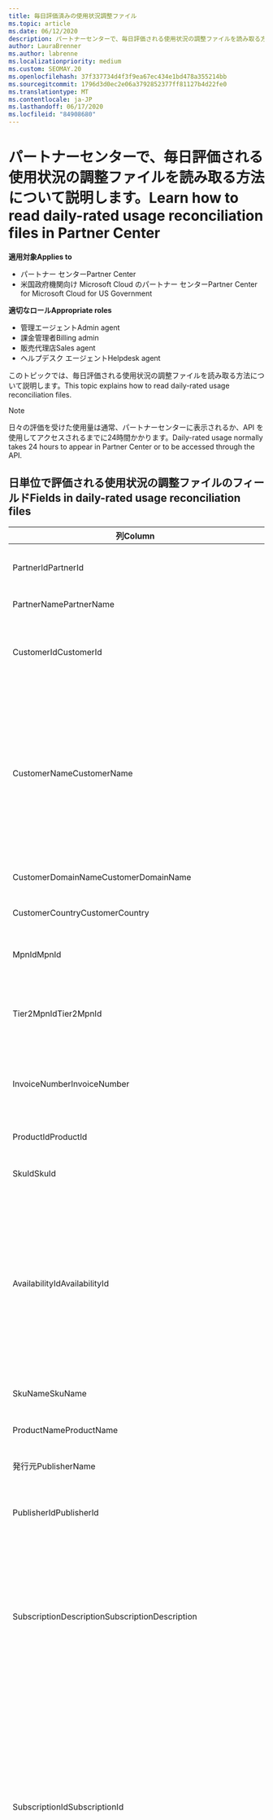 ```yaml
---
title: 毎日評価済みの使用状況調整ファイル
ms.topic: article
ms.date: 06/12/2020
description: パートナーセンターで、毎日評価される使用状況の調整ファイルを読み取る方法について説明します。
author: LauraBrenner
ms.author: labrenne
ms.localizationpriority: medium
ms.custom: SEOMAY.20
ms.openlocfilehash: 37f337734d4f3f9ea67ec434e1bd478a355214bb
ms.sourcegitcommit: 1796d3d0ec2e06a3792852377ff81127b4d22fe0
ms.translationtype: MT
ms.contentlocale: ja-JP
ms.lasthandoff: 06/17/2020
ms.locfileid: "84908680"
---
```

# <a name="learn-how-to-read-daily-rated-usage-reconciliation-files-in-partner-center"></a><span data-ttu-id="7451a-103">パートナーセンターで、毎日評価される使用状況の調整ファイルを読み取る方法について説明します。</span><span class="sxs-lookup"><span data-stu-id="7451a-103">Learn how to read daily-rated usage reconciliation files in Partner Center</span></span>

<span data-ttu-id="7451a-104">**適用対象**</span><span class="sxs-lookup"><span data-stu-id="7451a-104">**Applies to**</span></span>

- <span data-ttu-id="7451a-105">パートナー センター</span><span class="sxs-lookup"><span data-stu-id="7451a-105">Partner Center</span></span>
- <span data-ttu-id="7451a-106">米国政府機関向け Microsoft Cloud のパートナー センター</span><span class="sxs-lookup"><span data-stu-id="7451a-106">Partner Center for Microsoft Cloud for US Government</span></span>

<span data-ttu-id="7451a-107">**適切なロール**</span><span class="sxs-lookup"><span data-stu-id="7451a-107">**Appropriate roles**</span></span>

- <span data-ttu-id="7451a-108">管理エージェント</span><span class="sxs-lookup"><span data-stu-id="7451a-108">Admin agent</span></span>
- <span data-ttu-id="7451a-109">課金管理者</span><span class="sxs-lookup"><span data-stu-id="7451a-109">Billing admin</span></span>
- <span data-ttu-id="7451a-110">販売代理店</span><span class="sxs-lookup"><span data-stu-id="7451a-110">Sales agent</span></span>
- <span data-ttu-id="7451a-111">ヘルプデスク エージェント</span><span class="sxs-lookup"><span data-stu-id="7451a-111">Helpdesk agent</span></span>

<span data-ttu-id="7451a-112">このトピックでは、毎日評価される使用状況の調整ファイルを読み取る方法について説明します。</span><span class="sxs-lookup"><span data-stu-id="7451a-112">This topic explains how to read daily-rated usage reconciliation files.</span></span>

>[!NOTE]
><span data-ttu-id="7451a-113">日々の評価を受けた使用量は通常、パートナーセンターに表示されるか、API を使用してアクセスされるまでに24時間かかります。</span><span class="sxs-lookup"><span data-stu-id="7451a-113">Daily-rated usage normally takes 24 hours to appear in Partner Center or to be accessed through the API.</span></span>

## <a name="fields-in-daily-rated-usage-reconciliation-files"></a><span data-ttu-id="7451a-114">日単位で評価される使用状況の調整ファイルのフィールド</span><span class="sxs-lookup"><span data-stu-id="7451a-114">Fields in daily-rated usage reconciliation files</span></span>

| <span data-ttu-id="7451a-115">列</span><span class="sxs-lookup"><span data-stu-id="7451a-115">Column</span></span> | <span data-ttu-id="7451a-116">説明</span><span class="sxs-lookup"><span data-stu-id="7451a-116">Description</span></span> |
| ------ | ----------- |
| <span data-ttu-id="7451a-117">PartnerId</span><span class="sxs-lookup"><span data-stu-id="7451a-117">PartnerId</span></span> | <span data-ttu-id="7451a-118">GUID 形式のパートナー識別子。</span><span class="sxs-lookup"><span data-stu-id="7451a-118">Partner identifier in GUID format.</span></span> |
| <span data-ttu-id="7451a-119">PartnerName</span><span class="sxs-lookup"><span data-stu-id="7451a-119">PartnerName</span></span> | <span data-ttu-id="7451a-120">パートナー名。</span><span class="sxs-lookup"><span data-stu-id="7451a-120">Partner name.</span></span> |
| <span data-ttu-id="7451a-121">CustomerId</span><span class="sxs-lookup"><span data-stu-id="7451a-121">CustomerId</span></span> | <span data-ttu-id="7451a-122">GUID 形式の顧客の一意の Microsoft 識別子。</span><span class="sxs-lookup"><span data-stu-id="7451a-122">Unique Microsoft identifier for the customer in GUID format.</span></span> |
| <span data-ttu-id="7451a-123">CustomerName</span><span class="sxs-lookup"><span data-stu-id="7451a-123">CustomerName</span></span> | <span data-ttu-id="7451a-124">パートナー センターで報告される顧客の組織名。</span><span class="sxs-lookup"><span data-stu-id="7451a-124">Customer's organization name as reported in Partner Center.</span></span> <span data-ttu-id="7451a-125">*このコラムは、請求書をシステム情報に合わせて調整する場合に非常に重要です。*</span><span class="sxs-lookup"><span data-stu-id="7451a-125">*This column is very important for reconciling the invoice with your system information.*</span></span> |
| <span data-ttu-id="7451a-126">CustomerDomainName</span><span class="sxs-lookup"><span data-stu-id="7451a-126">CustomerDomainName</span></span> | <span data-ttu-id="7451a-127">顧客のドメイン名。</span><span class="sxs-lookup"><span data-stu-id="7451a-127">The customer's domain name.</span></span> |
| <span data-ttu-id="7451a-128">CustomerCountry</span><span class="sxs-lookup"><span data-stu-id="7451a-128">CustomerCountry</span></span> | <span data-ttu-id="7451a-129">顧客の在住国。</span><span class="sxs-lookup"><span data-stu-id="7451a-129">The country in which the customer is located.</span></span> |
| <span data-ttu-id="7451a-130">MpnId</span><span class="sxs-lookup"><span data-stu-id="7451a-130">MpnId</span></span> | <span data-ttu-id="7451a-131">CSP パートナーの MPN 識別子。</span><span class="sxs-lookup"><span data-stu-id="7451a-131">MPN identifier of the CSP partner.</span></span> |
| <span data-ttu-id="7451a-132">Tier2MpnId</span><span class="sxs-lookup"><span data-stu-id="7451a-132">Tier2MpnId</span></span> | <span data-ttu-id="7451a-133">サブスクリプションの販売店の MPN 識別子。</span><span class="sxs-lookup"><span data-stu-id="7451a-133">MPN identifier of the reseller of record for the subscription.</span></span> |
| <span data-ttu-id="7451a-134">InvoiceNumber</span><span class="sxs-lookup"><span data-stu-id="7451a-134">InvoiceNumber</span></span> | <span data-ttu-id="7451a-135">指定されたトランザクションが含まれている請求書番号。</span><span class="sxs-lookup"><span data-stu-id="7451a-135">Invoice number where the specified transaction appears.</span></span> |
| <span data-ttu-id="7451a-136">ProductId</span><span class="sxs-lookup"><span data-stu-id="7451a-136">ProductId</span></span> | <span data-ttu-id="7451a-137">製品の識別子。</span><span class="sxs-lookup"><span data-stu-id="7451a-137">The identifier for the product.</span></span> |
| <span data-ttu-id="7451a-138">SkuId</span><span class="sxs-lookup"><span data-stu-id="7451a-138">SkuId</span></span> | <span data-ttu-id="7451a-139">特定の SKU の識別子。</span><span class="sxs-lookup"><span data-stu-id="7451a-139">The identifier for a particular SKU.</span></span> |
| <span data-ttu-id="7451a-140">AvailabilityId</span><span class="sxs-lookup"><span data-stu-id="7451a-140">AvailabilityId</span></span> | <span data-ttu-id="7451a-141">特定の SKU の可用性の識別子。</span><span class="sxs-lookup"><span data-stu-id="7451a-141">The identifier for a particular SKU's availability.</span></span> <span data-ttu-id="7451a-142">これは、指定された国、通貨、業界セグメントなどで SKU を購入できるかどうかを示します。</span><span class="sxs-lookup"><span data-stu-id="7451a-142">This shows whether the SKU is available for purchase in the given country, currency, industry segment, etc.</span></span> |
| <span data-ttu-id="7451a-143">SkuName</span><span class="sxs-lookup"><span data-stu-id="7451a-143">SkuName</span></span> | <span data-ttu-id="7451a-144">特定 SKU のタイトル。</span><span class="sxs-lookup"><span data-stu-id="7451a-144">The title for a particular SKU.</span></span> |
| <span data-ttu-id="7451a-145">ProductName</span><span class="sxs-lookup"><span data-stu-id="7451a-145">ProductName</span></span> | <span data-ttu-id="7451a-146">製品の名前です。</span><span class="sxs-lookup"><span data-stu-id="7451a-146">The name of the product.</span></span> |
| <span data-ttu-id="7451a-147">発行元</span><span class="sxs-lookup"><span data-stu-id="7451a-147">PublisherName</span></span> | <span data-ttu-id="7451a-148">発行元の名前。</span><span class="sxs-lookup"><span data-stu-id="7451a-148">The name of the publisher.</span></span> |
| <span data-ttu-id="7451a-149">PublisherId</span><span class="sxs-lookup"><span data-stu-id="7451a-149">PublisherId</span></span> | <span data-ttu-id="7451a-150">GUID 形式のパブリッシャーの識別子。</span><span class="sxs-lookup"><span data-stu-id="7451a-150">The identifier of the publisher in GUID format.</span></span> |
| <span data-ttu-id="7451a-151">SubscriptionDescription</span><span class="sxs-lookup"><span data-stu-id="7451a-151">SubscriptionDescription</span></span> | <span data-ttu-id="7451a-152">価格表で定義されている、顧客が購入したサービス プランの名前。</span><span class="sxs-lookup"><span data-stu-id="7451a-152">The name of the service offering purchased by the customer, as defined in the price list.</span></span> <span data-ttu-id="7451a-153">(これは、 **Offername**と同じフィールドです)。</span><span class="sxs-lookup"><span data-stu-id="7451a-153">(This is an identical field to **OfferName**).</span></span> |
| <span data-ttu-id="7451a-154">SubscriptionId</span><span class="sxs-lookup"><span data-stu-id="7451a-154">SubscriptionId</span></span> | <span data-ttu-id="7451a-155">Microsoft 請求プラットフォームでのサブスクリプションの一意識別子。</span><span class="sxs-lookup"><span data-stu-id="7451a-155">Unique identifier for a subscription in the Microsoft billing platform.</span></span> <span data-ttu-id="7451a-156">調整には使用されません。</span><span class="sxs-lookup"><span data-stu-id="7451a-156">Not used for reconciliation.</span></span> <span data-ttu-id="7451a-157">*この識別子は、パートナー管理コンソールの**サブスクリプション ID**と同じではありません。*</span><span class="sxs-lookup"><span data-stu-id="7451a-157">*This identifier is not the same as the **Subscription ID** on the partner admin console.*</span></span> |
| <span data-ttu-id="7451a-158">ChargeStartDate</span><span class="sxs-lookup"><span data-stu-id="7451a-158">ChargeStartDate</span></span> | <span data-ttu-id="7451a-159">請求サイクルの開始日 (以前の請求サイクルから以前に使用されていた使用状況データを表示していない日付を表示する場合を除く)。</span><span class="sxs-lookup"><span data-stu-id="7451a-159">Start date of the billing cycle (except when presenting dates of previously uncharged latent usage data from the previous billing cycle).</span></span> <span data-ttu-id="7451a-160">この時間は常に、1 日の開始時刻である 0:00 です。</span><span class="sxs-lookup"><span data-stu-id="7451a-160">The time is always the beginning of the day, 0:00.</span></span> |
| <span data-ttu-id="7451a-161">ChargeEndDate</span><span class="sxs-lookup"><span data-stu-id="7451a-161">ChargeEndDate</span></span> | <span data-ttu-id="7451a-162">請求サイクルの終了日 (以前の請求サイクルから過去に発生した使用状況データを表示する場合を除く)。</span><span class="sxs-lookup"><span data-stu-id="7451a-162">End date of billing cycle (except when presenting dates of previously uncharged latent usage data from the previous billing cycle).</span></span> <span data-ttu-id="7451a-163">時刻は常に、その日の終わりの時刻 (23:59) になります。</span><span class="sxs-lookup"><span data-stu-id="7451a-163">The time is always the end of the day, 23:59.</span></span> |
| <span data-ttu-id="7451a-164">UsageDate</span><span class="sxs-lookup"><span data-stu-id="7451a-164">UsageDate</span></span> | <span data-ttu-id="7451a-165">サービス使用の日付。</span><span class="sxs-lookup"><span data-stu-id="7451a-165">Date of service usage.</span></span> |
| <span data-ttu-id="7451a-166">MeterType</span><span class="sxs-lookup"><span data-stu-id="7451a-166">MeterType</span></span> | <span data-ttu-id="7451a-167">メーターの種類。</span><span class="sxs-lookup"><span data-stu-id="7451a-167">The type of meter.</span></span> |
| <span data-ttu-id="7451a-168">MeterCategory</span><span class="sxs-lookup"><span data-stu-id="7451a-168">MeterCategory</span></span> | <span data-ttu-id="7451a-169">使用状況の最上位レベルのサービス。</span><span class="sxs-lookup"><span data-stu-id="7451a-169">The top-level service for the usage.</span></span> |
| <span data-ttu-id="7451a-170">MeterId</span><span class="sxs-lookup"><span data-stu-id="7451a-170">MeterId</span></span> | <span data-ttu-id="7451a-171">使用されているメーターの識別子。</span><span class="sxs-lookup"><span data-stu-id="7451a-171">The identifier for the meter being used.</span></span> |
| <span data-ttu-id="7451a-172">MeterSubCategory</span><span class="sxs-lookup"><span data-stu-id="7451a-172">MeterSubCategory</span></span> | <span data-ttu-id="7451a-173">料金に影響する可能性のある Azure サービスの種類。</span><span class="sxs-lookup"><span data-stu-id="7451a-173">The type of Azure service, which can affect the rate.</span></span> |
| <span data-ttu-id="7451a-174">MeterName</span><span class="sxs-lookup"><span data-stu-id="7451a-174">MeterName</span></span> | <span data-ttu-id="7451a-175">使用しているメーターの測定単位。</span><span class="sxs-lookup"><span data-stu-id="7451a-175">The unit of measure for the meter being consumed.</span></span> |
| <span data-ttu-id="7451a-176">MeterRegion</span><span class="sxs-lookup"><span data-stu-id="7451a-176">MeterRegion</span></span> | <span data-ttu-id="7451a-177">この列は、これが該当し、設定されている場合に、サービスの領域内でのデータ センターの場所を識別します。</span><span class="sxs-lookup"><span data-stu-id="7451a-177">This column identifies the location of a data center within the region for services where this is applicable and populated.</span></span> |
| <span data-ttu-id="7451a-178">ユニット</span><span class="sxs-lookup"><span data-stu-id="7451a-178">Unit</span></span> | <span data-ttu-id="7451a-179">リソース**名**の単位です。</span><span class="sxs-lookup"><span data-stu-id="7451a-179">The unit of the resource **Name**.</span></span> |
| <span data-ttu-id="7451a-180">ResourceLocation</span><span class="sxs-lookup"><span data-stu-id="7451a-180">ResourceLocation</span></span> | <span data-ttu-id="7451a-181">メーターが実行されているデータセンター。</span><span class="sxs-lookup"><span data-stu-id="7451a-181">The data center where the meter is running.</span></span> |
| <span data-ttu-id="7451a-182">ConsumedService</span><span class="sxs-lookup"><span data-stu-id="7451a-182">ConsumedService</span></span> | <span data-ttu-id="7451a-183">使用した Azure プラットフォーム サービス。</span><span class="sxs-lookup"><span data-stu-id="7451a-183">The Azure platform service that you used.</span></span> |
| <span data-ttu-id="7451a-184">ResourceGroup</span><span class="sxs-lookup"><span data-stu-id="7451a-184">ResourceGroup</span></span> | <span data-ttu-id="7451a-185">Azure ソリューションの関連リソースを保持するコンテナーを表します。</span><span class="sxs-lookup"><span data-stu-id="7451a-185">Represents a container that holds related resources for an Azure solution.</span></span> |
| <span data-ttu-id="7451a-186">ResourceURI</span><span class="sxs-lookup"><span data-stu-id="7451a-186">ResourceURI</span></span> | <span data-ttu-id="7451a-187">使用されているリソースの URI。</span><span class="sxs-lookup"><span data-stu-id="7451a-187">The URI of the resource being used.</span></span> |
| <span data-ttu-id="7451a-188">ChargeType</span><span class="sxs-lookup"><span data-stu-id="7451a-188">ChargeType</span></span> | <span data-ttu-id="7451a-189">料金または調整の種類。</span><span class="sxs-lookup"><span data-stu-id="7451a-189">The type of charge or adjustment.</span></span>  |
| <span data-ttu-id="7451a-190">UnitPrice</span><span class="sxs-lookup"><span data-stu-id="7451a-190">UnitPrice</span></span> | <span data-ttu-id="7451a-191">ライセンスあたりの料金。購入時の価格表に記載されています。</span><span class="sxs-lookup"><span data-stu-id="7451a-191">Price per license, as published in the price list at the time of purchase.</span></span> <span data-ttu-id="7451a-192">この価格が、調整中に請求システムに格納されている情報と一致していることを確認してください。</span><span class="sxs-lookup"><span data-stu-id="7451a-192">Make sure this price matches the information stored in your billing system during reconciliation.</span></span> |
| <span data-ttu-id="7451a-193">Quantity</span><span class="sxs-lookup"><span data-stu-id="7451a-193">Quantity</span></span> | <span data-ttu-id="7451a-194">ライセンス数。</span><span class="sxs-lookup"><span data-stu-id="7451a-194">Number of licenses.</span></span> <span data-ttu-id="7451a-195">この価格が、調整中に請求システムに格納されている情報と一致していることを確認してください。</span><span class="sxs-lookup"><span data-stu-id="7451a-195">Make sure this price matches the information stored in your billing system during reconciliation.</span></span> |
| <span data-ttu-id="7451a-196">Unittype.pixel 単位</span><span class="sxs-lookup"><span data-stu-id="7451a-196">UnitType</span></span> | <span data-ttu-id="7451a-197">メーターが課金するユニットの種類。</span><span class="sxs-lookup"><span data-stu-id="7451a-197">The type of unit the meter is charged in.</span></span>  |
| <span data-ttu-id="7451a-198">すべての Lingpretaxtotal</span><span class="sxs-lookup"><span data-stu-id="7451a-198">BillingPreTaxTotal</span></span> | <span data-ttu-id="7451a-199">税金までの合計請求額。</span><span class="sxs-lookup"><span data-stu-id="7451a-199">Total billing amount before taxes.</span></span> |
| <span data-ttu-id="7451a-200">BillingCurrency</span><span class="sxs-lookup"><span data-stu-id="7451a-200">BillingCurrency</span></span> | <span data-ttu-id="7451a-201">顧客の地域における通貨。</span><span class="sxs-lookup"><span data-stu-id="7451a-201">The currency in the customer's geographic region.</span></span> |
| <span data-ttu-id="7451a-202">PricingPreTaxTotal</span><span class="sxs-lookup"><span data-stu-id="7451a-202">PricingPreTaxTotal</span></span> | <span data-ttu-id="7451a-203">税金が追加される前の価格。</span><span class="sxs-lookup"><span data-stu-id="7451a-203">The pricing before taxes are added.</span></span> |
| <span data-ttu-id="7451a-204">PricingCurrency</span><span class="sxs-lookup"><span data-stu-id="7451a-204">PricingCurrency</span></span> | <span data-ttu-id="7451a-205">価格表の通貨。</span><span class="sxs-lookup"><span data-stu-id="7451a-205">The currency in the price list.</span></span> |
| <span data-ttu-id="7451a-206">ServiceInfo1</span><span class="sxs-lookup"><span data-stu-id="7451a-206">ServiceInfo1</span></span> | <span data-ttu-id="7451a-207">特定の日にプロビジョニングおよび使用された Service Bus 接続の数。</span><span class="sxs-lookup"><span data-stu-id="7451a-207">The number of Service Bus connections that were provisioned and utilized on a given day.</span></span> |
| <span data-ttu-id="7451a-208">ServiceInfo2</span><span class="sxs-lookup"><span data-stu-id="7451a-208">ServiceInfo2</span></span> | <span data-ttu-id="7451a-209">省略可能なサービスに固有のメタデータをキャプチャするレガシ フィールド。</span><span class="sxs-lookup"><span data-stu-id="7451a-209">A legacy field that captures optional service-specific metadata.</span></span> |
| <span data-ttu-id="7451a-210">タグ</span><span class="sxs-lookup"><span data-stu-id="7451a-210">Tags</span></span> | <span data-ttu-id="7451a-211">ユーザーによって設定された Azure リソースの論理編成を表します。</span><span class="sxs-lookup"><span data-stu-id="7451a-211">Represents a logical organization of Azure resources set by the user.</span></span> |
| <span data-ttu-id="7451a-212">AdditionalInfo</span><span class="sxs-lookup"><span data-stu-id="7451a-212">AdditionalInfo</span></span> | <span data-ttu-id="7451a-213">他の列で説明されていない任意の追加情報。</span><span class="sxs-lookup"><span data-stu-id="7451a-213">Any additional information not covered in other columns.</span></span> |
| <span data-ttu-id="7451a-214">EffectiveUnitPrice</span><span class="sxs-lookup"><span data-stu-id="7451a-214">EffectiveUnitPrice</span></span> | <span data-ttu-id="7451a-215">割引、獲得したクレジットなど、単位ごとに課金される実際の値。</span><span class="sxs-lookup"><span data-stu-id="7451a-215">The actual value charged per unit, including any discounts, earned credit, etc.</span></span> |
| <span data-ttu-id="7451a-216">PCToBCExchangeRate</span><span class="sxs-lookup"><span data-stu-id="7451a-216">PCToBCExchangeRate</span></span> | <span data-ttu-id="7451a-217">料金通貨に適用される換算レートが請求通貨に適用されます。</span><span class="sxs-lookup"><span data-stu-id="7451a-217">Exchange rate applied for pricing currency to billing currency.</span></span> |
| <span data-ttu-id="7451a-218">PCToBCExchangeRateDate</span><span class="sxs-lookup"><span data-stu-id="7451a-218">PCToBCExchangeRateDate</span></span> | <span data-ttu-id="7451a-219">請求通貨の価格の通貨が決定される日付。</span><span class="sxs-lookup"><span data-stu-id="7451a-219">The date on which the pricing currency to the billing currency is determined.</span></span> |
| <span data-ttu-id="7451a-220">EntitlementId</span><span class="sxs-lookup"><span data-stu-id="7451a-220">EntitlementId</span></span> | <span data-ttu-id="7451a-221">Azure サブスクリプション ID を表します。</span><span class="sxs-lookup"><span data-stu-id="7451a-221">Represents the Azure Subscription ID.</span></span> |
| <span data-ttu-id="7451a-222">EntitlementDescription</span><span class="sxs-lookup"><span data-stu-id="7451a-222">EntitlementDescription</span></span> | <span data-ttu-id="7451a-223">Azure サブスクリプション ID の名前を表します。</span><span class="sxs-lookup"><span data-stu-id="7451a-223">Represents the name of the Azure Subscription ID.</span></span> |
| <span data-ttu-id="7451a-224">PartnerEarnedCreditPercentage</span><span class="sxs-lookup"><span data-stu-id="7451a-224">PartnerEarnedCreditPercentage</span></span> | <span data-ttu-id="7451a-225">品目の PartnerEarnedCredit を表示します。</span><span class="sxs-lookup"><span data-stu-id="7451a-225">Displays the PartnerEarnedCredit for the line item.</span></span> <span data-ttu-id="7451a-226">獲得クレジットは、0または15% になります</span><span class="sxs-lookup"><span data-stu-id="7451a-226">Earned credit will be either 0 or 15 percent</span></span> |

>[!NOTE]
><span data-ttu-id="7451a-227">日常的に評価される使用量は、パートナーセンターに表示されるか、API を使用してアクセスされるまでに、通常24時間かかります。</span><span class="sxs-lookup"><span data-stu-id="7451a-227">Daily-rated usage normally takes 24 hours to appear in Partner Center or to be accessed through API.</span></span>


